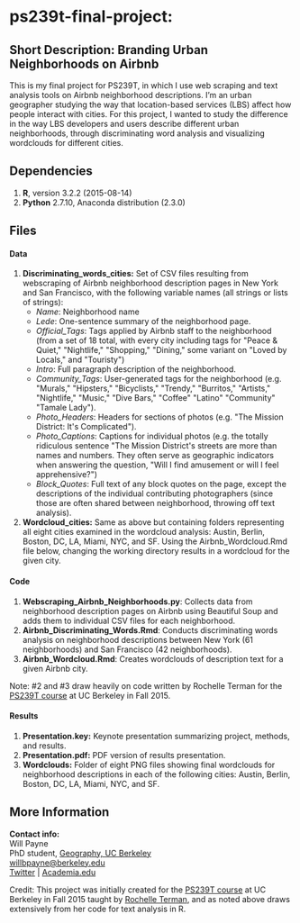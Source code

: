 # ps239t-final-project:

## Short Description: Branding Urban Neighborhoods on Airbnb

This is my final project for PS239T, in which I use web scraping and text analysis tools on Airbnb neighborhood descriptions. I’m an urban geographer studying the way that location-based services (LBS) affect how people interact with cities. For this project, I wanted to study the difference in the way LBS developers and users describe different urban neighborhoods, through discriminating word analysis and visualizing wordclouds for different cities.

## Dependencies

1. **R**, version 3.2.2 (2015-08-14)
2. **Python** 2.7.10, Anaconda distribution (2.3.0)

## Files

#### Data

1. **Discriminating_words_cities:** Set of CSV files resulting from webscraping of Airbnb neighborhood description pages in New York and San Francisco, with the following variable names (all strings or lists of strings):
    - *Name*: Neighborhood name
    - *Lede*: One-sentence summary of the neighborhood page.
    - *Official_Tags*: Tags applied by Airbnb staff to the neighborhood (from a set of 18 total, with every city including tags for "Peace & Quiet," "Nightlife," "Shopping," "Dining," some variant on "Loved by Locals," and "Touristy")
    - *Intro*: Full paragraph description of the neighborhood.
    - *Community_Tags*: User-generated tags for the neighborhood (e.g. "Murals," "Hipsters," "Bicyclists," "Trendy," "Burritos," "Artists," "Nightlife," "Music," "Dive Bars," "Coffee" "Latino" "Community" "Tamale Lady").
    - *Photo_Headers*: Headers for sections of photos (e.g. "The Mission District: It's Complicated").
    - *Photo_Captions*: Captions for individual photos (e.g. the totally ridiculous sentence "The Mission District's streets are more than names and numbers. They often serve as geographic indicators when answering the question, "Will I find amusement or will I feel apprehensive?")
    - *Block_Quotes*: Full text of any block quotes on the page, except the descriptions of the individual contributing photographers (since those are often shared between neighborhood, throwing off text analysis).
2. **Wordcloud_cities:** Same as above but containing folders representing all eight cities examined in the wordcloud analysis: Austin, Berlin, Boston, DC, LA, Miami, NYC, and SF. Using the Airbnb_Wordcloud.Rmd file below, changing the working directory results in a wordcloud for the given city.
  
#### Code

1. **Webscraping_Airbnb_Neighborhoods.py**: Collects data from neighborhood description pages on Airbnb using Beautiful Soup and adds them to individual CSV files for each neighborhood. 
2. **Airbnb_Discriminating_Words.Rmd**: Conducts discriminating words analysis on neighborhood descriptions between New York (61 neighborhoods) and San Francisco (42 neighborhoods).
3. **Airbnb_Wordcloud.Rmd**: Creates wordclouds of description text for a given Airbnb city.

Note: #2 and #3 draw heavily on code written by Rochelle Terman for the [PS239T course](https://github.com/rochelleterman/PS239T) at UC Berkeley in Fall 2015.

#### Results

1. **Presentation.key:** Keynote presentation summarizing project, methods, and results.
2. **Presentation.pdf:** PDF version of results presentation.
3. **Wordclouds:** Folder of eight PNG files showing final wordclouds for neighborhood descriptions in each of the following cities: Austin, Berlin, Boston, DC, LA, Miami, NYC, and SF.

## More Information

**Contact info:**  
Will Payne  
PhD student, [Geography, UC Berkeley](http://geography.berkeley.edu/people/graduate-students/willbpayne/)  
<willbpayne@berkeley.edu>  
[Twitter](https://twitter.com/willbpayne) | [Academia.edu](https://berkeley.academia.edu/WillBPayne)

Credit: This project was initially created for the [PS239T course](https://github.com/rochelleterman/PS239T) at UC Berkeley in Fall 2015 taught by [Rochelle Terman](https://github.com/rochelleterman/), and as noted above draws extensively from her code for text analysis in R.
